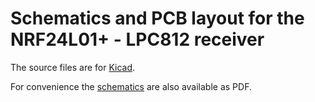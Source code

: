# Schematics and PCB layout for the NRF24L01+ - LPC812 receiver

The source files are for [Kicad](http://www.kicad-pcb.org).

For convenience the [schematics](SCHEMATICS.pdf) are also available as PDF.
